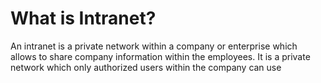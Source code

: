 # What is Intranet?

An intranet is a private network within a company or enterprise which allows to share company information within the employees.
It is a private network which only authorized users within the company can use

